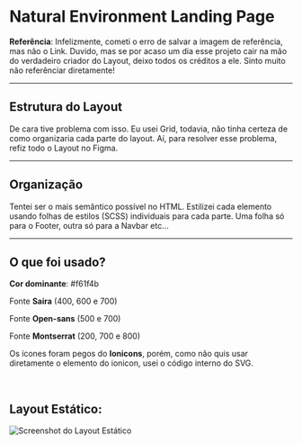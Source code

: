 # **Natural Environment Landing Page**

**Referência**: Infelizmente, cometi o erro de salvar a imagem de referência, mas não o Link. Duvido, mas se por acaso um dia esse projeto cair na mão do verdadeiro criador do Layout, deixo todos os créditos a ele. Sinto muito não referênciar diretamente!

---

## **Estrutura do Layout**

De cara tive problema com isso. Eu usei Grid, todavia, não tinha certeza de como organizaria cada parte do layout. Aí, para resolver esse problema, refiz todo o Layout no Figma.

---

## **Organização**

Tentei ser o mais semântico possível no HTML. Estilizei cada elemento usando folhas de estilos (SCSS) individuais para cada parte.
Uma folha só para o Footer, outra só para a Navbar etc...

---

## **O que foi usado?**

**Cor dominante**: #f61f4b

Fonte **Saira** (400, 600 e 700)

Fonte **Open-sans** (500 e 700)

Fonte **Montserrat** (200, 700 e 800)

Os ícones foram pegos do **Ionicons**, porém, como não quis usar diretamente o elemento do ionicon, usei o código interno do SVG.

<br>

## **Layout Estático**:

![Screenshot do Layout Estático](https://64.media.tumblr.com/30c06b66f7a416e28cfcfccf0415da9d/91d212d2a67f1299-24/s2048x3072/968db04ae4251bf2042b3a09b4e27cb409cb45c1.png)
